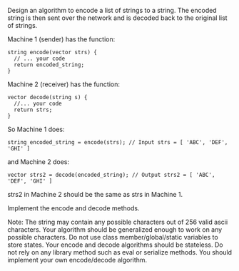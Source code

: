 Design an algorithm to encode a list of strings to a string. The encoded string is then sent over the network and is decoded back to the original list of strings.

Machine 1 (sender) has the function:
```
string encode(vector strs) {
  // ... your code
  return encoded_string;
}
```
Machine 2 (receiver) has the function:
```
vector decode(string s) {
  //... your code
  return strs;
}
```
So Machine 1 does:
```
string encoded_string = encode(strs); // Input strs = [ 'ABC', 'DEF', 'GHI' ]
```
and Machine 2 does:
```
vector strs2 = decode(encoded_string); // Output strs2 = [ 'ABC', 'DEF', 'GHI' ]
```
strs2 in Machine 2 should be the same as strs in Machine 1.

Implement the encode and decode methods.

Note:
The string may contain any possible characters out of 256 valid ascii characters. Your algorithm should be generalized enough to work on any possible characters.
Do not use class member/global/static variables to store states. Your encode and decode algorithms should be stateless.
Do not rely on any library method such as eval or serialize methods. You should implement your own encode/decode algorithm.

